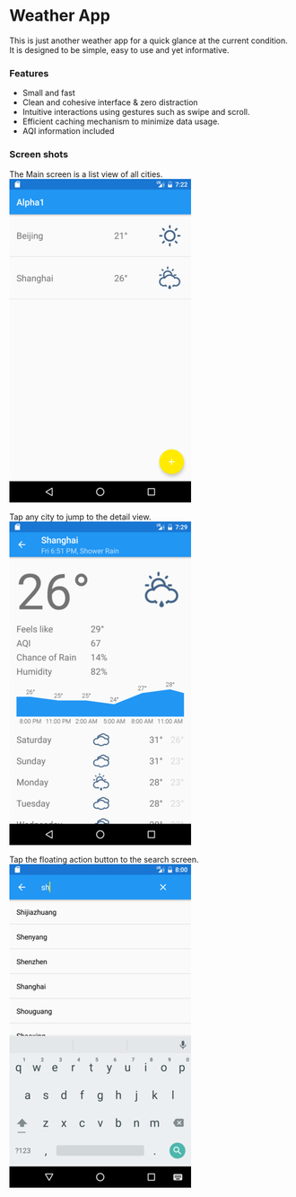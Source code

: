 # Weather App

This is just another weather app for a quick glance at the current condition. It is designed
to be simple, easy to use and yet informative.

### Features

* Small and fast
* Clean and cohesive interface & zero distraction
* Intuitive interactions using gestures such as swipe and scroll.
* Efficient caching mechanism to minimize data usage.
* AQI information included

### Screen shots

The Main screen is a list view of all cities.<br/>
![Image of overview](https://raw.githubusercontent.com/ssquirrel/hello-world/master/alpha1_screens/overview.png)

Tap any city to jump to the detail view.<br/>
![Image of detail](https://raw.githubusercontent.com/ssquirrel/hello-world/master/alpha1_screens/detail.png)

Tap the floating action button to the search screen.<br/>
![Image of search](https://raw.githubusercontent.com/ssquirrel/hello-world/master/alpha1_screens/search.png)

